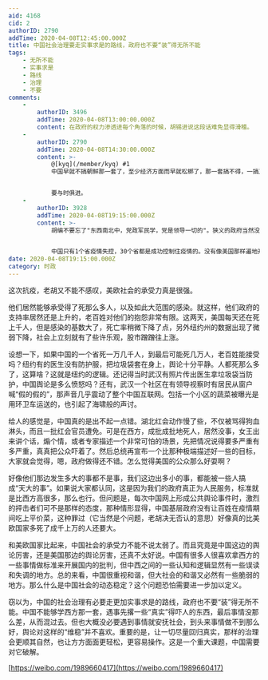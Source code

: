 ```yaml
---
aid: 4168
cid: 2
authorID: 2790
addTime: 2020-04-08T12:45:00.000Z
title: 中国社会治理要走实事求是的路线，政府也不要“装”得无所不能
tags:
    - 无所不能
    - 实事求是
    - 路线
    - 治理
    - 不要
comments:
    -
        authorID: 3496
        addTime: 2020-04-08T13:00:00.000Z
        content: 在政府的权力渗透进每个角落的时候，胡锡进说这段话难免显得滑稽。
    -
        authorID: 2790
        addTime: 2020-04-08T14:30:00.000Z
        content: >-
            @[kyq](/member/kyq) #1
            中国早就不搞朝鲜那一套了，至少经济方面而早就松梆了，那一套搞不得，一搞又会“国民经济到了崩溃边缘”。


            要与时俱进。
    -
        authorID: 3928
        addTime: 2020-04-08T19:15:00.000Z
        content: >-
            胡编不要忘了"东西南北中，党政军民学，党是领导一切的"。狭义的政府当然没有无所不能，无所不能的是党。


            中国只有1个省疫情失控，30个省都是成功控制住疫情的。没有像美国那样遍地开花，出现了好几个“武汉”。纽约人口只有意大利1/3，确诊人数却超过意大利。我们佩服纽约医疗机构的容量，到目前为止还没有出现武汉初期那种没处就医的情形。但是武汉毕竟是第一个城市，被打了个措手不及。没有武汉的前车之鉴，其他城市也不会懂得提前储备医疗物资，提前扩容医院病床。美国其他城市有没有那么大的承受力，那就不得而知了。
date: 2020-04-08T19:15:00.000Z
category: 时政
---
```


这次抗疫，老胡又不能不感叹，美欧社会的承受力真是很强。

他们居然能够承受得了死那么多人，以及如此大范围的感染。就这样，他们政府的支持率居然还是上升的，老百姓对他们的抱怨非常有限。这两天，美国每天还在死上千人，但是感染的基数大了，死亡率稍微下降了点，另外纽约州的数据出现了微弱下降，社会上立刻就有了些许乐观，股市蹭蹭往上涨。

设想一下，如果中国的一个省死一万几千人，到最后可能死几万人，老百姓能接受吗？纽约有的医生没有防护服，把垃圾袋套在身上，舆论十分平静。人都死那么多了，这算啥？这就是纽约的逻辑。还记得当时武汉有照片传出医生拿垃圾袋当防护，中国舆论是多么愤怒吗？还有，武汉一个社区在有领导视察时有居民从窗户喊“假的假的”，那声音几乎震动了整个中国互联网。包括一个小区的蔬菜被曝光是用环卫车运送的，也引起了海啸般的声讨。

给人的感觉是，中国真的是出不起一点错。湖北红会动作慢了些，不仅被骂得狗血淋头，而且一批红会官员遭免。可是在西方，成批成批地死人，居然没事，女王出来讲个话，煽个情，或者专家描述一个非常可怕的场景，先把情况说得要多严重有多严重，真真把公众吓着了。然后总统再宣布一个比那种极端描述好一些的目标，大家就会觉得，嗯，政府做得还不错。怎么觉得美国的公众那么好耍啊？

好像他们那边发生多大的事都不是事，我们这边出多小的事，都能被一些人搞成“天大的事”。如果说大家都认同，这是因为我们的政府真正为人民服务，标准就是比西方高很多，那么也行。但问题是，每次中国网上形成公共舆论事件时，激烈的抨击者们可不是那样的态度，那种情形显得，中国基层政府没有让百姓在疫情期间吃上平价菜，这种罪过（它当然是个问题，老胡决无否认的意思）好像真的比美欧国家多死了成千上万的人还要大。

和美欧国家比起来，中国社会的承受力不能不说太弱了。而且究竟是中国这边的舆论厉害，还是美国那边的舆论厉害，还真不太好说。中国有很多人很喜欢拿西方的一些事情做标准来开展国内的批判，但中西之间的一些认知和逻辑显然有一些误读和失调的地方。总的来看，中国很重视和谐，但大社会的和谐又必然有一些脆弱的地方。那么什么是中国社会的动态稳定？这个问题恐怕需要进一步加以定义。

窃以为，中国的社会治理有必要走更加实事求是的路线，政府也不要“装”得无所不能。中国不能够学西方那一套，遇事先撂一些“真实”得吓人的东西，最后事情没那么差，从而混过去。但也大概没必要遇到事情就安抚社会，到头来事情做不到那么好，舆论对这样的“维稳”并不喜欢。重要的是，让一切尽量回归真实，那样的治理会更顺其自然，也让方方面面更轻松，更容易操作。这是一个重大课题，中国需要对它破解。

[https://weibo.com/1989660417](https://weibo.com/1989660417)
